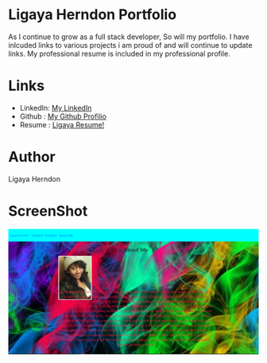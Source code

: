 # Ligaya Herndon Portfolio
As I continue to grow as a full stack developer, So will my portfolio. I have inlcuded links to various projects i am proud of and will continue to update links. My professional resume is included in my professional profile. 

# Links 
<ul>
  <li>
 LinkedIn: <a href= "https://www.linkedin.com/in/ligaya-herndon-phb9881b9/" target="_blank">My LinkedIn</a>
 </li>
 <li>
 Github : <a href= "https://ligaya96.github.io/my-portfolio/"  target="_blank">My Github Profilio</a>
 </li>
 <li>
 Resume : <a href="https://docs.google.com/document/d/e/2PACX-1vR24OG8mhziDC_sKqI7FsoV3uJpG12VewiwIDL1sYATd64uZpuM4VuS1GTVn3EdP-tGtYdhNsV8c2nQ/pub?embedded=true" target="_blank">Ligaya Resume!</a>
  </li>
</ul>

# Author
Ligaya Herndon 
# ScreenShot
<img src = "./images/aboutme.png" alt="aboutmescreenshot">
